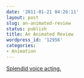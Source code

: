 ```yaml
---
date: '2011-01-21 04:26:11'
layout: post
slug: an-animated-review
status: publish
title: An Animated Review
wordpress_id: '12956'
categories:
- Animation
---
```


[Splendid voice acting.](http://www.youtube.com/watch?v=4Z2Z23SAFVA)
